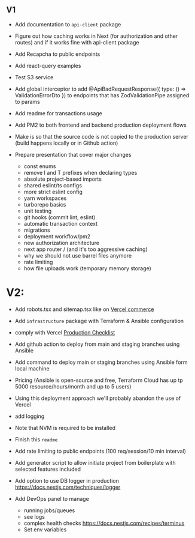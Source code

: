## V1

- Add documentation to `api-client` package
- Figure out how caching works in Next (for authorization and other routes) and if it works fine with api-client package
- Add Recapcha to public endpoints
- Add react-query examples
- Test S3 service
- Add global interceptor to add @ApiBadRequestResponse({ type: () => ValidationErrorDto })
  to endpoints that has ZodValidationPipe assigned to params

- Add readme for transactions usage
- Add PM2 to both frontend and backend production deployment flows
- Make is so that the source code is not copied to the production server (build happens locally or in Github action)

- Prepare presentation that cover major changes

  - const enums
  - remove I and T prefixes when declaring types
  - absolute project-based imports
  - shared eslint/ts configs
  - more strict eslint config
  - yarn workspaces
  - turborepo basics
  - unit testing
  - git hooks (commit lint, eslint)
  - automatic transaction context
  - migrations
  - deployment workflow/pm2
  - new authorization architecture
  - next app router / (and it's too aggressive caching)
  - why we should not use barrel files anymore
  - rate limiting
  - how file uploads work (temporary memory storage)

# V2:

- Add robots.tsx and sitemap.tsx like on [Vercel commerce](https://github.dev/vercel/commerce)
- Add `infrastructure` package with Terraform & Ansible configuration
- comply with Vercel [Production Checklist](https://vercel.com/docs/production-checklist)
- Add github action to deploy from main and staging branches using Ansible
- Add command to deploy main or staging branches using Ansible form local machine
- Pricing (Ansible is open-source and free, Terraform Cloud has up tp 5000 resource/hours/month and up to 5 users)
- Using this deployment approach we'll probably abandon the use of Vercel
- add logging
- Note that NVM is required to be installed
- Finish this `readme`
- Add rate limiting to public endpoints (100 req/session/10 min interval)

- Add generator script to allow initiate project from boilerplate with selected features included
- Add option to use DB logger in production https://docs.nestjs.com/techniques/logger
- Add DevOps panel to manage
  - running jobs/queues
  - see logs
  - complex health checks https://docs.nestjs.com/recipes/terminus
  - Set env variables
